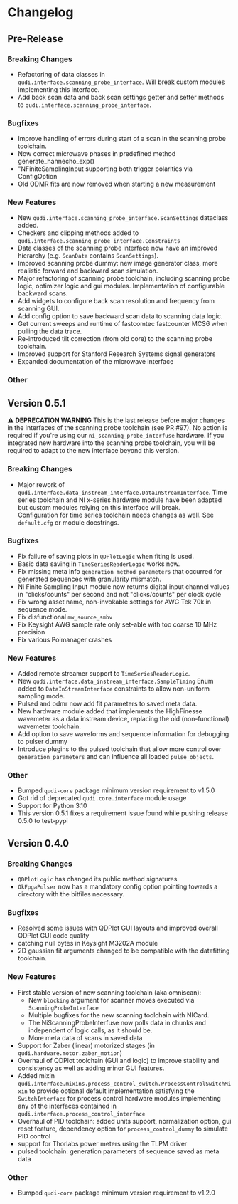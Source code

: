 # Changelog

## Pre-Release

### Breaking Changes
- Refactoring of data classes in `qudi.interface.scanning_probe_interface`. Will break custom modules
  implementing this interface.
- Add back scan data and back scan settings getter and setter methods
  to `qudi.interface.scanning_probe_interface`.

### Bugfixes
- Improve handling of errors during start of a scan in the scanning probe toolchain.
- Now correct microwave phases in predefined method generate_hahnecho_exp()
- "NFiniteSamplingInput supporting both trigger polarities via ConfigOption
- Old ODMR fits are now removed when starting a new measurement

### New Features
- New `qudi.interface.scanning_probe_interface.ScanSettings` dataclass added.
- Checkers and clipping methods added to `qudi.interface.scanning_probe_interface.Constraints`
- Data classes of the scanning probe interface now have an improved hierarchy
  (e.g. `ScanData` contains `ScanSettings`).
- Improved scanning probe dummy: new image generator class, more realistic forward and backward scan simulation.
- Major refactoring of scanning probe toolchain, including scanning probe logic, optimizer logic and gui modules.
  Implementation of configurable backward scans.
- Add widgets to configure back scan resolution and frequency from scanning GUI.
- Add config option to save backward scan data to scanning data logic.
- Get current sweeps and runtime of fastcomtec fastcounter MCS6 when pulling the data trace. 
- Re-introduced tilt correction (from old core) to the scanning probe toolchain.
- Improved support for Stanford Research Systems signal generators
- Expanded documentation of the microwave interface



### Other

## Version 0.5.1

**⚠ DEPRECATION WARNING**
This is the last release before major changes in the interfaces of the scanning probe toolchain (see PR #97).
No action is required if you're using our `ni_scanning_probe_interfuse` hardware. If you integrated new hardware
into the scanning probe toolchain, you will be required to adapt to the new interface beyond this version.


### Breaking Changes
- Major rework of `qudi.interface.data_instream_interface.DataInStreamInterface`. Time series 
toolchain and NI x-series hardware module have been adapted but custom modules relying on this 
interface will break.  
Configuration for time series toolchain needs changes as well. See `default.cfg` or module 
docstrings.

### Bugfixes
- Fix failure of saving plots in `QDPlotLogic` when fiting is used.
- Basic data saving in `TimeSeriesReaderLogic` works now.
- Fix missing meta info `generation_method_parameters` that occurred for generated sequences with granularity mismatch.
- Ni Finite Sampling Input module now returns digital input channel values in "clicks/counts" per second and not "clicks/counts" per clock cycle
- Fix wrong asset name, non-invokable settings for AWG Tek 70k in sequence mode.
- Fix disfunctional `mw_source_smbv`
- Fix Keysight AWG sample rate only set-able with too coarse 10 MHz precision
- Fix various Poimanager crashes 

### New Features
- Added remote streamer support to `TimeSeriesReaderLogic`.
- New `qudi.interface.data_instream_interface.SampleTiming` Enum added to `DataInStreamInterface` 
constraints to allow non-uniform sampling mode.
- Pulsed and odmr now add fit parameters to saved meta data.
- New hardware module added that implements the HighFinesse wavemeter as a data instream device, replacing the old (non-functional) wavemeter toolchain.
- Add option to save waveforms and sequence information for debugging to pulser dummy
- Introduce plugins to the pulsed toolchain that allow more control over `generation_parameters` and can influence all loaded `pulse_objects`.

### Other
- Bumped `qudi-core` package minimum version requirement to v1.5.0
- Got rid of deprecated `qudi.core.interface` module usage
- Support for Python 3.10
- This version 0.5.1 fixes a requirement issue found while pushing release 0.5.0 to test-pypi 

## Version 0.4.0
### Breaking Changes
- `QDPlotLogic` has changed its public method signatures 
- `OkFpgaPulser` now has a mandatory config option pointing towards a directory with the bitfiles necessary.

### Bugfixes
- Resolved some issues with QDPlot GUI layouts and improved overall QDPlot GUI code quality
- catching null bytes in Keysight M3202A module
- 2D gaussian fit arguments changed to be compatible with the datafitting toolchain.
### New Features
- First stable version of new scanning toolchain (aka omniscan):
    - New `blocking` argument for scanner moves executed via `ScanningProbeInterface`
    - Multiple bugfixes for the new scanning toolchain with NICard. 
    - The NiScanningProbeInterfuse now polls data in chunks and independent of logic calls, as it should be.
    - More meta data of scans in saved data
- Support for Zaber (linear) motorized stages (in `qudi.hardware.motor.zaber_motion`)
- Overhaul of QDPlot toolchain (GUI and logic) to improve stability and consistency as well as 
adding minor GUI features.
- Added mixin `qudi.interface.mixins.process_control_switch.ProcessControlSwitchMixin` to provide 
optional default implementation satisfying the `SwitchInterface` for process control hardware 
modules implementing any of the interfaces contained in `qudi.interface.process_control_interface`
- Overhaul of PID toolchain: added units support, normalization option, gui reset feature,
dependency option for `process_control_dummy` to simulate PID control
- support for Thorlabs power meters using the TLPM driver
- pulsed toolchain: generation parameters of sequence saved as meta data

### Other
- Bumped `qudi-core` package minimum version requirement to v1.2.0
